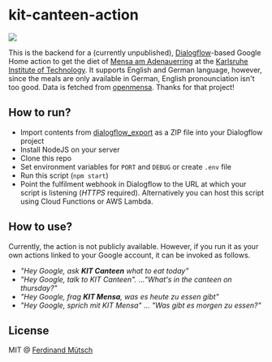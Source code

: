 # kit-canteen-action

![](https://i.imgur.com/nS6amev.png)

This is the backend for a (currently unpublished), [Dialogflow](https://dialogflow.com)-based Google Home action to get the diet of [Mensa am Adenauerring](http://www.sw-ka.de/en/essen/) at the [Karlsruhe Institute of Technology](https://kit.edu). It supports English and German language, however, since the meals are only available in German, English pronounciation isn't too good. Data is fetched from [openmensa](https://openmensa.org). Thanks for that project!

## How to run?
* Import contents from [dialogflow_export](/blob/master/dialogflow_export) as a ZIP file into your Dialogflow project
* Install NodeJS on your server 
* Clone this repo
* Set environment variables for `PORT` and `DEBUG` or create `.env` file
* Run this script (`npm start`)
* Point the fulfilment webhook in Dialogflow to the URL at which your script is listening (_HTTPS_ required). Alternatively you can host this script using Cloud Functions or AWS Lambda.

## How to use?
Currently, the action is not publicly available. However, if you run it as your own actions linked to your Google account, it can be invoked as follows.
* _"Hey Google, ask **KIT Canteen** what to eat today"_
* _"Hey Google, talk to KIT Canteen"._ ..._"What's in the canteen on thursday?"_
* _"Hey Google, frag **KIT Mensa**, was es heute zu essen gibt"_
* _"Hey Google, sprich mit KIT Mensa"_ ... _"Was gibt es morgen zu essen?"_

## License
MIT @ [Ferdinand Mütsch](https://ferdinand-muetsch.de)
